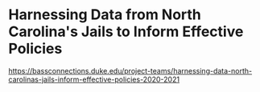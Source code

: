# Harnessing Data from North Carolina's Jails to Inform Effective Policies
https://bassconnections.duke.edu/project-teams/harnessing-data-north-carolinas-jails-inform-effective-policies-2020-2021
